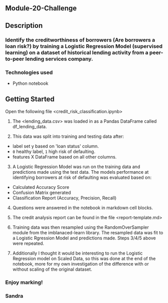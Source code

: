 ## Module-20-Challenge

## Description

### Identify the creditworthiness of borrowers (Are borrowers a loan risk?) by training a Logistic Regression Model (supervised learning) on a dataset of historical lending activity from a peer-to-peer lending services company.

### Technologies used

 - Python notebook

## Getting Started

Open the following file <credit_risk_classification.ipynb>
1. The <lending_data.csv> was loaded in as a Pandas DataFrame called df_lending_data.

2. This data was split into training and testing data after:
 - label set y based on 'loan status' column. 
 - `0` healthy label, `1` high risk of defaulting.
 - features X DataFrame based on all other columns.

3. A Logistic Regression Model was run on the training data and predictions made using the test data. The models performance at identifying borrowers at risk of defaulting was evaluated based on:
 - Calculated Accuracy Score
 - Confusion Matrix generated
 - Classification Report (Accuracy, Precision, Recall)


4. Questions were answered in the notebook in markdown cell blocks.

5. The credit analysis report can be found in the file <report-template.md>

6. Training data was then resampled using the RandomOverSampler module from the imblanaced-learn library. The resampled data was fit to a Logistic Rgression Model and predictions made. Steps 3/4/5 above were repeated.  

7. Additionally I thought it would be interesting to run the Logistic Regression model on Scaled Data, so this was done at the end of the notebook, more for my own investigation of the difference with or without scaling of the original dataset.


### Enjoy marking!
### Sandra
